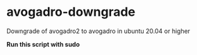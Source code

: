 # avogadro-downgrade
Downgrade of avogadro2 to avogadro in ubuntu 20.04 or higher 

**Run this script with sudo**
